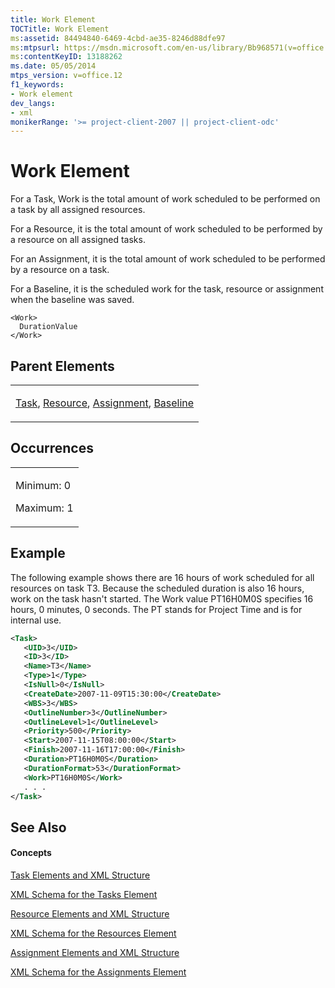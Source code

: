 ```yaml
---
title: Work Element
TOCTitle: Work Element
ms:assetid: 84494840-6469-4cbd-ae35-8246d88dfe97
ms:mtpsurl: https://msdn.microsoft.com/en-us/library/Bb968571(v=office.12)
ms:contentKeyID: 13188262
ms.date: 05/05/2014
mtps_version: v=office.12
f1_keywords:
- Work element
dev_langs:
- xml
monikerRange: '>= project-client-2007 || project-client-odc'
---
```


# Work Element




For a Task, Work is the total amount of work scheduled to be performed on a task by all assigned resources.

For a Resource, it is the total amount of work scheduled to be performed by a resource on all assigned tasks.

For an Assignment, it is the total amount of work scheduled to be performed by a resource on a task.

For a Baseline, it is the scheduled work for the task, resource or assignment when the baseline was saved.

    <Work>
      DurationValue
    </Work>

## Parent Elements

<table>
<colgroup>
<col style="width: 100%" />
</colgroup>
<tbody>
<tr class="odd">
<td><p><a href="bb968487(v=office.12).md">Task</a>, <a href="bb968715(v=office.12).md">Resource</a>, <a href="bb968611(v=office.12).md">Assignment</a>, <a href="bb968599(v=office.12).md">Baseline</a></p></td>
</tr>
</tbody>
</table>

## Occurrences

<table>
<colgroup>
<col style="width: 100%" />
</colgroup>
<tbody>
<tr class="odd">
<td><p>Minimum: 0</p>
<p>Maximum: 1</p></td>
</tr>
</tbody>
</table>

## Example

The following example shows there are 16 hours of work scheduled for all resources on task T3. Because the scheduled duration is also 16 hours, work on the task hasn't started. The Work value PT16H0M0S specifies 16 hours, 0 minutes, 0 seconds. The PT stands for Project Time and is for internal use.

``` xml
<Task>
   <UID>3</UID>
   <ID>3</ID>
   <Name>T3</Name>
   <Type>1</Type>
   <IsNull>0</IsNull>
   <CreateDate>2007-11-09T15:30:00</CreateDate>
   <WBS>3</WBS>
   <OutlineNumber>3</OutlineNumber>
   <OutlineLevel>1</OutlineLevel>
   <Priority>500</Priority>
   <Start>2007-11-15T08:00:00</Start>
   <Finish>2007-11-16T17:00:00</Finish>
   <Duration>PT16H0M0S</Duration>
   <DurationFormat>53</DurationFormat>
   <Work>PT16H0M0S</Work>
   . . .
</Task>
```

## See Also

#### Concepts

[Task Elements and XML Structure](bb968475\(v=office.12\).md)

[XML Schema for the Tasks Element](bb968415\(v=office.12\).md)

[Resource Elements and XML Structure](bb968445\(v=office.12\).md)

[XML Schema for the Resources Element](bb968511\(v=office.12\).md)

[Assignment Elements and XML Structure](bb968738\(v=office.12\).md)

[XML Schema for the Assignments Element](bb968414\(v=office.12\).md)

